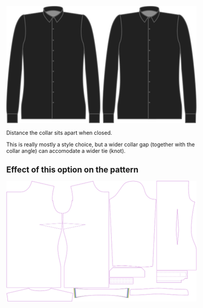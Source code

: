 ![Écart du col](collargap.svg)

Distance the collar sits apart when closed.

<Note>

This is really mostly a style choice, but a wider collar gap (together with the collar angle) can accomodate a wider tie (knot).

</Note>

## Effect of this option on the pattern
![This image shows the effect of this option by superimposing several variants that have a different value for this option](simone_collargap_sample.svg "Effect of this option on the pattern")